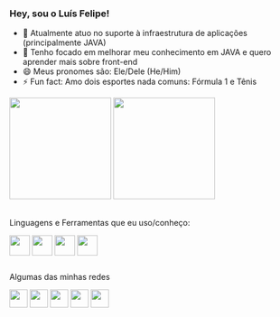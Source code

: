 ### Hey, sou o Luís Felipe! 

- 🔭 Atualmente atuo no suporte à infraestrutura de aplicações (principalmente JAVA)
- 🌱 Tenho focado em melhorar meu conhecimento em JAVA e quero aprender mais sobre front-end
- 😄 Meus pronomes são: Ele/Dele (He/Him)
- ⚡ Fun fact: Amo dois esportes nada comuns: Fórmula 1 e Tênis

<div id="stats-git">
  <img height="180cm" src="https://github-readme-stats.vercel.app/api?username=lui5felipe&show_icons=true&count_private=true&theme=dark&include_all_commits=true">
  <img height="180cm" src="https://github-readme-stats.vercel.app/api/top-langs/?username=lui5felipe&theme=dark&layout=compact&langs_count=10">
</div>

##
Linguagens e Ferramentas que eu uso/conheço:
<div style="display: inline_block" id="technologies-git">
  <img src="https://cdn.jsdelivr.net/gh/devicons/devicon/icons/c/c-original.svg" align="center" height="36" width="36"/>
  <img src="https://cdn.jsdelivr.net/gh/devicons/devicon/icons/cplusplus/cplusplus-original.svg" align="center" height="36" width="36"/>
  <img src="https://cdn.jsdelivr.net/gh/devicons/devicon/icons/html5/html5-original.svg" align="center" height="36" width="36"/>
  <img src="https://cdn.jsdelivr.net/gh/devicons/devicon/icons/java/java-plain-wordmark.svg" align="center" height="36" width="36"/>
<div>

##
Algumas das minhas redes
  <div id="social-git">
    <a href="https://www.instagram.com/lui5felipe/" target="_blank"><img src="https://img.shields.io/badge/Instagram-E4405F?style=for-the-badge&logo=instagram&logoColor=white" align="center" height="32" target="_blank"></a>
    <a href="https://www.linkedin.com/in/luisfelipeofernandes/" target="_blank"><img src="https://img.shields.io/badge/LinkedIn-0077B5?style=for-the-badge&logo=linkedin&logoColor=white" align="center" height="32" target="_blank"></a>
    <a href="https://www.twitch.tv/lui5felipe" target="_blank"><img src="https://img.shields.io/badge/Twitch-9146FF?style=for-the-badge&logo=twitch&logoColor=white" align="center" height="32" target="_blank"></a>
    <a href="https://steamcommunity.com/id/lui5felipe/" target="_blank"><img src="https://img.shields.io/badge/Steam-000000?style=for-the-badge&logo=steam&logoColor=white" align="center" height="32" target="_blank"></a>
    <a href="https://open.spotify.com/user/12143041092" target="_blank"><img src="https://img.shields.io/badge/Spotify-1ED760?&style=for-the-badge&logo=spotify&logoColor=white" align="center" height="32" target="_blank"></a>
  </div>
